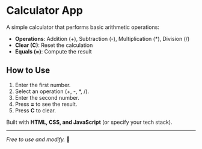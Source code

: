# Calculator App  

A simple calculator that performs basic arithmetic operations:  

- **Operations**: Addition (+), Subtraction (-), Multiplication (*), Division (/)  
- **Clear (C)**: Reset the calculation  
- **Equals (=)**: Compute the result  

## How to Use  
1. Enter the first number.  
2. Select an operation (+, -, *, /).  
3. Enter the second number.  
4. Press **=** to see the result.  
5. Press **C** to clear.  

Built with **HTML, CSS, and JavaScript** (or specify your tech stack).  

---  
*Free to use and modify.* 🚀
